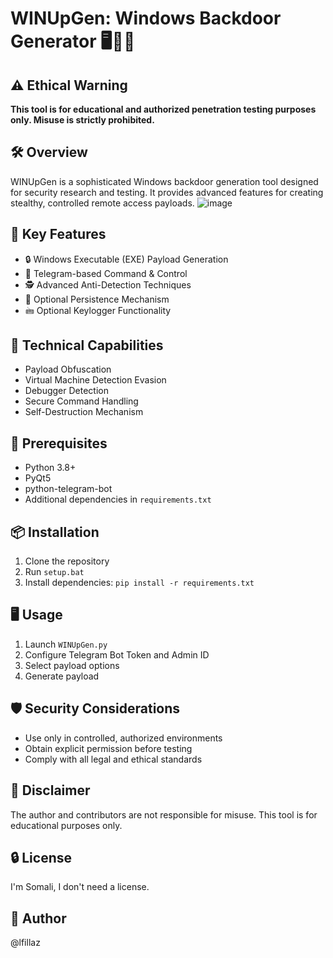 # WINUpGen: Windows Backdoor Generator 🖥️🕵️‍♂️

## ⚠️ Ethical Warning
**This tool is for educational and authorized penetration testing purposes only. Misuse is strictly prohibited.**

## 🛠 Overview
WINUpGen is a sophisticated Windows backdoor generation tool designed for security research and testing. It provides advanced features for creating stealthy, controlled remote access payloads.
![image](https://github.com/user-attachments/assets/a89a2d3d-a3be-4915-a835-9da5229537d0)

## 🌟 Key Features
- 🔒 Windows Executable (EXE) Payload Generation
- 📡 Telegram-based Command & Control
- 🕵️ Advanced Anti-Detection Techniques
- 🔑 Optional Persistence Mechanism
- 🖮 Optional Keylogger Functionality

## 🚀 Technical Capabilities
- Payload Obfuscation
- Virtual Machine Detection Evasion
- Debugger Detection
- Secure Command Handling
- Self-Destruction Mechanism

## 🔧 Prerequisites
- Python 3.8+
- PyQt5
- python-telegram-bot
- Additional dependencies in `requirements.txt`

## 📦 Installation
1. Clone the repository
2. Run `setup.bat`
3. Install dependencies: `pip install -r requirements.txt`

## 🖥️ Usage
1. Launch `WINUpGen.py`
2. Configure Telegram Bot Token and Admin ID
3. Select payload options
4. Generate payload

## 🛡️ Security Considerations
- Use only in controlled, authorized environments
- Obtain explicit permission before testing
- Comply with all legal and ethical standards

## 📝 Disclaimer
The author and contributors are not responsible for misuse. This tool is for educational purposes only.

## 🔒 License
I'm Somali, I don't need a license.

## 👤 Author
@lfillaz
